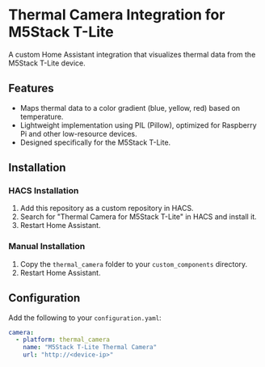 # Thermal Camera Integration for M5Stack T-Lite

A custom Home Assistant integration that visualizes thermal data from the M5Stack T-Lite device.

## Features
- Maps thermal data to a color gradient (blue, yellow, red) based on temperature.
- Lightweight implementation using PIL (Pillow), optimized for Raspberry Pi and other low-resource devices.
- Designed specifically for the M5Stack T-Lite.

## Installation

### HACS Installation
1. Add this repository as a custom repository in HACS.
2. Search for "Thermal Camera for M5Stack T-Lite" in HACS and install it.
3. Restart Home Assistant.

### Manual Installation
1. Copy the `thermal_camera` folder to your `custom_components` directory.
2. Restart Home Assistant.

## Configuration

Add the following to your `configuration.yaml`:

```yaml
camera:
  - platform: thermal_camera
    name: "M5Stack T-Lite Thermal Camera"
    url: "http://<device-ip>"
